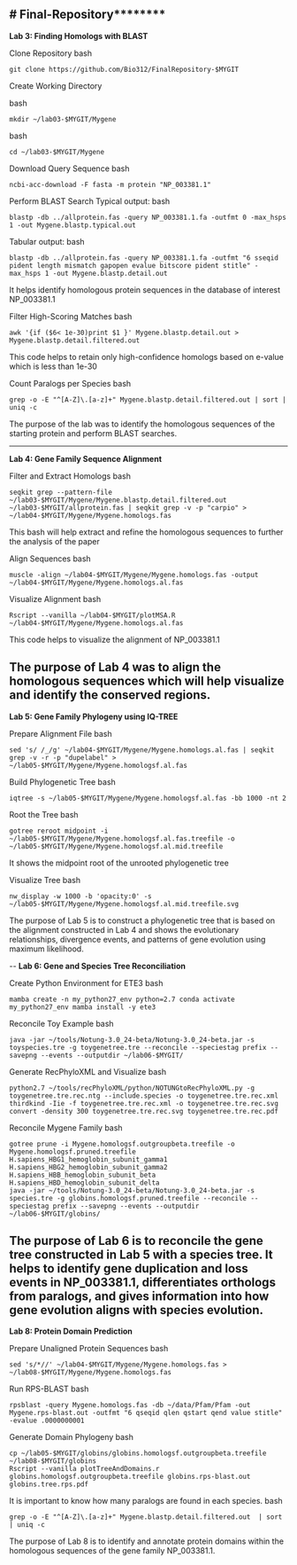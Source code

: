 ******# Final-Repository**************
--
**Lab 3: Finding Homologs with BLAST**

Clone Repository
bash

```
git clone https://github.com/Bio312/FinalRepository-$MYGIT
```

Create Working Directory

bash

```
mkdir ~/lab03-$MYGIT/Mygene
```
bash

```
cd ~/lab03-$MYGIT/Mygene
```

Download Query Sequence
bash

```
ncbi-acc-download -F fasta -m protein "NP_003381.1"
```

Perform BLAST Search
Typical output:
bash

```
blastp -db ../allprotein.fas -query NP_003381.1.fa -outfmt 0 -max_hsps 1 -out Mygene.blastp.typical.out
```

Tabular output:
bash

```
blastp -db ../allprotein.fas -query NP_003381.1.fa -outfmt "6 sseqid pident length mismatch gapopen evalue bitscore pident stitle" -max_hsps 1 -out Mygene.blastp.detail.out
```

It helps identify homologous protein sequences in the database of interest NP_003381.1

Filter High-Scoring Matches
bash

```
awk '{if ($6< 1e-30)print $1 }' Mygene.blastp.detail.out > Mygene.blastp.detail.filtered.out
```

This code helps to retain only high-confidence homologs based on e-value which is less than 1e-30

Count Paralogs per Species
bash

```
grep -o -E "^[A-Z]\.[a-z]+" Mygene.blastp.detail.filtered.out | sort | uniq -c
```

The purpose of the lab was to identify the homologous sequences of the starting protein and perform BLAST searches. 


---

**Lab 4: Gene Family Sequence Alignment**

Filter and Extract Homologs
bash

```
seqkit grep --pattern-file ~/lab03-$MYGIT/Mygene/Mygene.blastp.detail.filtered.out ~/lab03-$MYGIT/allprotein.fas | seqkit grep -v -p "carpio" > ~/lab04-$MYGIT/Mygene/Mygene.homologs.fas
```
This bash will help extract and refine the homologous sequences to further the analysis of the paper 

Align Sequences
bash

```
muscle -align ~/lab04-$MYGIT/Mygene/Mygene.homologs.fas -output ~/lab04-$MYGIT/Mygene/Mygene.homologs.al.fas
```

Visualize Alignment
bash

```
Rscript --vanilla ~/lab04-$MYGIT/plotMSA.R ~/lab04-$MYGIT/Mygene/Mygene.homologs.al.fas
```
This code helps to visualize the alignment of NP_003381.1

The purpose of Lab 4 was to align the homologous sequences which will help visualize and identify the conserved regions. 
--

**Lab 5: Gene Family Phylogeny using IQ-TREE**

Prepare Alignment File
bash

```
sed 's/ /_/g' ~/lab04-$MYGIT/Mygene/Mygene.homologs.al.fas | seqkit grep -v -r -p "dupelabel" > ~/lab05-$MYGIT/Mygene/Mygene.homologsf.al.fas
```

Build Phylogenetic Tree
bash

```
iqtree -s ~/lab05-$MYGIT/Mygene/Mygene.homologsf.al.fas -bb 1000 -nt 2
```

Root the Tree
bash
```
gotree reroot midpoint -i ~/lab05-$MYGIT/Mygene/Mygene.homologsf.al.fas.treefile -o ~/lab05-$MYGIT/Mygene/Mygene.homologsf.al.mid.treefile
```

It shows the midpoint root of the unrooted phylogenetic tree

Visualize Tree
bash
```
nw_display -w 1000 -b 'opacity:0' -s ~/lab05-$MYGIT/Mygene/Mygene.homologsf.al.mid.treefile.svg
```

The purpose of Lab 5 is to construct a phylogenetic tree that is based on the alignment constructed in Lab 4 and shows the evolutionary relationships, divergence events, and patterns of gene evolution using maximum likelihood. 


--
**Lab 6: Gene and Species Tree Reconciliation**

Create Python Environment for ETE3
bash
```
mamba create -n my_python27_env python=2.7 conda activate my_python27_env mamba install -y ete3
```

Reconcile Toy Example
bash
```
java -jar ~/tools/Notung-3.0_24-beta/Notung-3.0_24-beta.jar -s toyspecies.tre -g toygenetree.tre --reconcile --speciestag prefix --savepng --events --outputdir ~/lab06-$MYGIT/
```

Generate RecPhyloXML and Visualize
bash
```
python2.7 ~/tools/recPhyloXML/python/NOTUNGtoRecPhyloXML.py -g toygenetree.tre.rec.ntg --include.species -o toygenetree.tre.rec.xml
thirdkind -Iie -f toygenetree.tre.rec.xml -o toygenetree.tre.rec.svg
convert -density 300 toygenetree.tre.rec.svg toygenetree.tre.rec.pdf
```

Reconcile Mygene Family
bash
```
gotree prune -i Mygene.homologsf.outgroupbeta.treefile -o Mygene.homologsf.pruned.treefile H.sapiens_HBG1_hemoglobin_subunit_gamma1 H.sapiens_HBG2_hemoglobin_subunit_gamma2 H.sapiens_HBB_hemoglobin_subunit_beta H.sapiens_HBD_hemoglobin_subunit_delta
java -jar ~/tools/Notung-3.0_24-beta/Notung-3.0_24-beta.jar -s species.tre -g globins.homologsf.pruned.treefile --reconcile --speciestag prefix --savepng --events --outputdir ~/lab06-$MYGIT/globins/
```
The purpose of Lab 6 is to reconcile the gene tree constructed in Lab 5 with a species tree. It helps to identify gene duplication and loss events in NP_003381.1, differentiates orthologs from paralogs, and gives information into how gene evolution aligns with species evolution.
--

**Lab 8: Protein Domain Prediction**

Prepare Unaligned Protein Sequences
bash
```
sed 's/*//' ~/lab04-$MYGIT/Mygene/Mygene.homologs.fas > ~/lab08-$MYGIT/Mygene/Mygene.homologs.fas
```


Run RPS-BLAST
bash
```
rpsblast -query Mygene.homologs.fas -db ~/data/Pfam/Pfam -out Mygene.rps-blast.out -outfmt "6 qseqid qlen qstart qend value stitle" -evalue .0000000001
```

Generate Domain Phylogeny
bash
```
cp ~/lab05-$MYGIT/globins/globins.homologsf.outgroupbeta.treefile ~/lab08-$MYGIT/globins
Rscript --vanilla plotTreeAndDomains.r globins.homologsf.outgroupbeta.treefile globins.rps-blast.out globins.tree.rps.pdf
```

It is important to know how many paralogs are found in each species.
bash
```
grep -o -E "^[A-Z]\.[a-z]+" Mygene.blastp.detail.filtered.out  | sort | uniq -c
```
The purpose of Lab 8 is to identify and annotate protein domains within the homologous sequences of the gene family NP_003381.1. 
